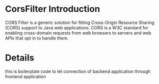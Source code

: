 # CorsFilter Introduction
CORS Filter is a generic solution for fitting Cross-Origin Resource Sharing (CORS) support to Java web applications. CORS is a W3C standard for enabling cross-domain requests from web browsers to servers and web APIs that opt in to handle them.


# Details
this is boilerplate code to let connection of backend application through frontend application
